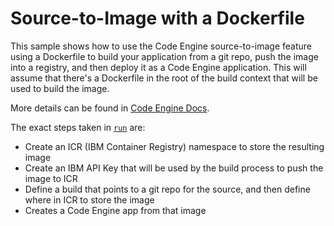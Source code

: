 # Source-to-Image with a Dockerfile

This sample shows how to use the Code Engine source-to-image feature using
a Dockerfile to build your application from a git repo, push the image into a
registry, and then deploy it as a Code Engine application. This will assume
that there's a Dockerfile in the root of the build context that will be used
to build the image.

More details can be found in [Code Engine
Docs](https://cloud.ibm.com/docs/codeengine?topic=codeengine-plan-build).

The exact steps taken in [`run`](./run) are:
- Create an ICR (IBM Container Registry) namespace to store the resulting image
- Create an IBM API Key that will be used by the build process to push the
  image to ICR
- Define a build that points to a git repo for the source, and then define
  where in ICR to store the image
- Creates a Code Engine app from that image
